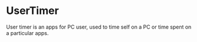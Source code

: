 # UserTimer
User timer is an apps for PC user, used to time self on a PC or time spent on a particular apps.
